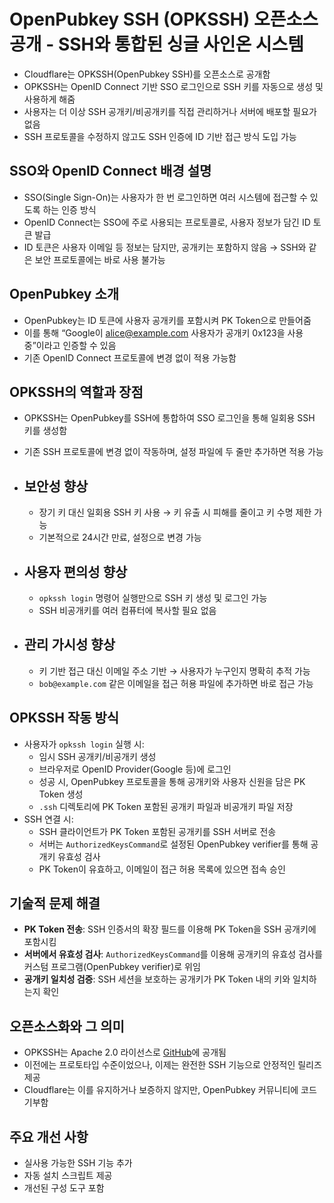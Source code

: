 # OpenPubkey SSH (OPKSSH) 오픈소스 공개 - SSH와 통합된 싱글 사인온 시스템


* Cloudflare는 OPKSSH(OpenPubkey SSH)를 오픈소스로 공개함
* OPKSSH는 OpenID Connect 기반 SSO 로그인으로 SSH 키를 자동으로 생성 및 사용하게 해줌
* 사용자는 더 이상 SSH 공개키/비공개키를 직접 관리하거나 서버에 배포할 필요가 없음
* SSH 프로토콜을 수정하지 않고도 SSH 인증에 ID 기반 접근 방식 도입 가능

SSO와 OpenID Connect 배경 설명
-------------------------

* SSO(Single Sign-On)는 사용자가 한 번 로그인하면 여러 시스템에 접근할 수 있도록 하는 인증 방식
* OpenID Connect는 SSO에 주로 사용되는 프로토콜로, 사용자 정보가 담긴 ID 토큰 발급
* ID 토큰은 사용자 이메일 등 정보는 담지만, 공개키는 포함하지 않음 → SSH와 같은 보안 프로토콜에는 바로 사용 불가능

OpenPubkey 소개
-------------

* OpenPubkey는 ID 토큰에 사용자 공개키를 포함시켜 PK Token으로 만들어줌
* 이를 통해 “Google이 alice@example.com 사용자가 공개키 0x123을 사용 중”이라고 인증할 수 있음
* 기존 OpenID Connect 프로토콜에 변경 없이 적용 가능함

OPKSSH의 역할과 장점
--------------

* OPKSSH는 OpenPubkey를 SSH에 통합하여 SSO 로그인을 통해 일회용 SSH 키를 생성함
* 기존 SSH 프로토콜에 변경 없이 작동하며, 설정 파일에 두 줄만 추가하면 적용 가능
* 보안성 향상
  ------

  + 장기 키 대신 일회용 SSH 키 사용 → 키 유출 시 피해를 줄이고 키 수명 제한 가능
  + 기본적으로 24시간 만료, 설정으로 변경 가능
* 사용자 편의성 향상
  ----------

  + `opkssh login` 명령어 실행만으로 SSH 키 생성 및 로그인 가능
  + SSH 비공개키를 여러 컴퓨터에 복사할 필요 없음
* 관리 가시성 향상
  ---------

  + 키 기반 접근 대신 이메일 주소 기반 → 사용자가 누구인지 명확히 추적 가능
  + `bob@example.com` 같은 이메일을 접근 허용 파일에 추가하면 바로 접근 가능

OPKSSH 작동 방식
------------

* 사용자가 `opkssh login` 실행 시:
  + 임시 SSH 공개키/비공개키 생성
  + 브라우저로 OpenID Provider(Google 등)에 로그인
  + 성공 시, OpenPubkey 프로토콜을 통해 공개키와 사용자 신원을 담은 PK Token 생성
  + `.ssh` 디렉토리에 PK Token 포함된 공개키 파일과 비공개키 파일 저장
* SSH 연결 시:
  + SSH 클라이언트가 PK Token 포함된 공개키를 SSH 서버로 전송
  + 서버는 `AuthorizedKeysCommand`로 설정된 OpenPubkey verifier를 통해 공개키 유효성 검사
  + PK Token이 유효하고, 이메일이 접근 허용 목록에 있으면 접속 승인

기술적 문제 해결
---------

* **PK Token 전송**: SSH 인증서의 확장 필드를 이용해 PK Token을 SSH 공개키에 포함시킴
* **서버에서 유효성 검사**: `AuthorizedKeysCommand`를 이용해 공개키의 유효성 검사를 커스텀 프로그램(OpenPubkey verifier)로 위임
* **공개키 일치성 검증**: SSH 세션을 보호하는 공개키가 PK Token 내의 키와 일치하는지 확인

오픈소스화와 그 의미
-----------

* OPKSSH는 Apache 2.0 라이선스로 [GitHub](https://github.com/openpubkey/opkssh)에 공개됨
* 이전에는 프로토타입 수준이었으나, 이제는 완전한 SSH 기능으로 안정적인 릴리즈 제공
* Cloudflare는 이를 유지하거나 보증하지 않지만, OpenPubkey 커뮤니티에 코드 기부함

주요 개선 사항
--------

* 실사용 가능한 SSH 기능 추가
* 자동 설치 스크립트 제공
* 개선된 구성 도구 포함
